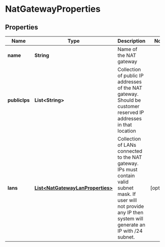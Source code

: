 

# NatGatewayProperties

## Properties

| Name | Type | Description | Notes |
| ------------ | ------------- | ------------- | ------------- |
| **name** | **String** | Name of the NAT gateway |  |
| **publicIps** | **List&lt;String&gt;** | Collection of public IP addresses of the NAT gateway. Should be customer reserved IP addresses in that location |  |
| **lans** | [**List&lt;NatGatewayLanProperties&gt;**](NatGatewayLanProperties.md) | Collection of LANs connected to the NAT gateway. IPs must contain valid subnet mask. If user will not provide any IP then system will generate an IP with /24 subnet. |  [optional] |


